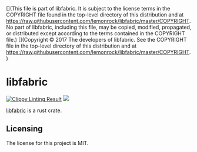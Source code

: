 [](This file is part of libfabric. It is subject to the license terms in the COPYRIGHT file found in the top-level directory of this distribution and at https://raw.githubusercontent.com/lemonrock/libfabric/master/COPYRIGHT. No part of libfabric, including this file, may be copied, modified, propagated, or distributed except according to the terms contained in the COPYRIGHT file.)
[](Copyright © 2017 The developers of libfabric. See the COPYRIGHT file in the top-level directory of this distribution and at https://raw.githubusercontent.com/lemonrock/libfabric/master/COPYRIGHT.)

# libfabric

[![Clippy Linting Result](https://clippy.bashy.io/github/lemonrock/libfabric/master/badge.svg?style=plastic)](https://clippy.bashy.io/github/lemonrock/libfabric/master/log) [![](https://img.shields.io/badge/Code%20Style-rustfmt-brightgreen.svg?style=plastic)](https://github.com/rust-lang-nursery/rustfmt#configuring-rustfmt)

[libfabric] is a rust crate.


## Licensing

The license for this project is MIT.

[libfabric]: https://github.com/lemonrock/libfabric "libfabric GitHub page"

